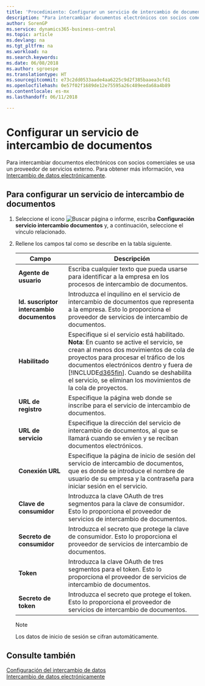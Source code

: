 ```yaml
---
title: 'Procedimiento: Configurar un servicio de intercambio de documentos | Documentos de Microsoft'
description: "Para intercambiar documentos electrónicos con socios comerciales se usa un proveedor de servicios externo."
author: SorenGP
ms.service: dynamics365-business-central
ms.topic: article
ms.devlang: na
ms.tgt_pltfrm: na
ms.workload: na
ms.search.keywords: 
ms.date: 06/08/2018
ms.author: sgroespe
ms.translationtype: HT
ms.sourcegitcommit: e73c2dd0533aade4aa6225c9d2f385baaea3cfd1
ms.openlocfilehash: 0e57f02f1689de12e75595a26c489eeda68a4b89
ms.contentlocale: es-mx
ms.lasthandoff: 06/11/2018

---
```

# <a name="set-up-a-document-exchange-service"></a>Configurar un servicio de intercambio de documentos
Para intercambiar documentos electrónicos con socios comerciales se usa un proveedor de servicios externo. Para obtener más información, vea [Intercambio de datos electrónicamente](across-data-exchange.md).  

## <a name="to-set-up-a-document-exchange-service"></a>Para configurar un servicio de intercambio de documentos  
1. Seleccione el icono ![Buscar página o informe](media/ui-search/search_small.png "icono Buscar página o informe"), escriba **Configuración servicio intercambio documentos** y, a continuación, seleccione el vínculo relacionado.  
2. Rellene los campos tal como se describe en la tabla siguiente.  

    |Campo|Descripción|  
    |---------------------------------|---------------------------------------|  
    |**Agente de usuario**|Escriba cualquier texto que pueda usarse para identificar a la empresa en los procesos de intercambio de documentos.|  
    |**Id. suscriptor intercambio documentos**|Introduzca el inquilino en el servicio de intercambio de documentos que representa a la empresa. Esto lo proporciona el proveedor de servicios de intercambio de documentos.|  
    |**Habilitado**|Especifique si el servicio está habilitado. **Nota**: En cuanto se active el servicio, se crean al menos dos movimientos de cola de proyectos para procesar el tráfico de los documentos electrónicos dentro y fuera de [!INCLUDE[d365fin](includes/d365fin_md.md)]. Cuando se deshabilita el servicio, se eliminan los movimientos de la cola de proyectos.|  
    |**URL de registro**|Especifique la página web donde se inscribe para el servicio de intercambio de documentos.|  
    |**URL de servicio**|Especifique la dirección del servicio de intercambio de documentos, al que se llamará cuando se envíen y se reciban documentos electrónicos.|  
    |**Conexión URL**|Especifique la página de inicio de sesión del servicio de intercambio de documentos, que es donde se introduce el nombre de usuario de su empresa y la contraseña para iniciar sesión en el servicio.|  
    |**Clave de consumidor**|Introduzca la clave OAuth de tres segmentos para la clave de consumidor. Esto lo proporciona el proveedor de servicios de intercambio de documentos.|  
    |**Secreto de consumidor**|Introduzca el secreto que protege la clave de consumidor. Esto lo proporciona el proveedor de servicios de intercambio de documentos.|  
    |**Token**|Introduzca la clave OAuth de tres segmentos para el token. Esto lo proporciona el proveedor de servicios de intercambio de documentos.|  
    |**Secreto de token**|Introduzca el secreto que protege el token. Esto lo proporciona el proveedor de servicios de intercambio de documentos.|  

    > [!NOTE]  
    > Los datos de inicio de sesión se cifran automáticamente.

## <a name="see-also"></a>Consulte también  
[Configuración del intercambio de datos](across-set-up-data-exchange.md)  
[Intercambio de datos electrónicamente](across-data-exchange.md)

